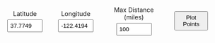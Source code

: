 
<link rel="stylesheet" href="https://unpkg.com/leaflet@1.9.2/dist/leaflet.css"
    integrity="sha256-sA+zWATbFveLLNqWO2gtiw3HL/lh1giY/Inf1BJ0z14=" crossorigin="" />
<script src="https://unpkg.com/leaflet@1.9.2/dist/leaflet.js"
    integrity="sha256-o9N1jGDZrf5tS+Ft4gbIK7mYMipq9lqpVJ91xHSyKhg=" crossorigin=""></script>
<style>
    #map {
        height: 600px;
        width: 100%;
    }

    .icon-label {
        background-color: blue;
        color: white;
        text-align: center;
        border-radius: 50%;
        line-height: 25px;
        font-weight: bold;
        width: 25px;
        height: 25px;
    }

    #controls {
        text-align: center;
        margin: 20px;
    }

    .input-group {
        display: inline-block;
        margin: 0 10px;
    }

    #controls label {
        display: block;
        margin-bottom: 5px;
    }

    input {
        width: 80px;
        padding: 5px;
    }

    button {
        margin-left: 10px;
        padding: 5px 10px;
    }

    #input-container {
        display: flex;
        justify-content: center;
        align-items: center;
        gap: 15px;
    }
</style>

<div id="controls">
    <div id="input-container">
        <div class="input-group">
            <label for="latitude">Latitude</label>
            <input type="text" id="latitude" value="37.7749">
        </div>
        <div class="input-group">
            <label for="longitude">Longitude</label>
            <input type="text" id="longitude" value="-122.4194">
        </div>
        <div class="input-group">
            <label for="maxDistance">Max Distance (miles)</label>
            <input type="text" id="maxDistance" value="100">
        </div>
        <button id="plotButton">Plot Points</button>
    </div>
</div>

<div id="map"></div>

<script>
    // Leaflet map setup
    var map = L.map('map').setView([47.5, -119.67], 7);
    L.tileLayer('https://tile.openstreetmap.org/{z}/{x}/{y}.png', {
        maxZoom: 19,
        attribution: '&copy; <a href="http://www.openstreetmap.org/copyright">OpenStreetMap</a>'
    }).addTo(map);

    // Helper function to convert degrees to radians
    function toRadians(degrees) {
        return degrees * (Math.PI / 180);
    }

    // Haversine Formula to calculate the distance between two lat/long points (returns in miles)
    function getDistanceFromLatLon(lat1, lon1, lat2, lon2) {
        const R = 3958.8; // Radius of the earth in miles
        const dLat = toRadians(lat2 - lat1);
        const dLon = toRadians(lon2 - lon1);
        const a = Math.sin(dLat / 2) * Math.sin(dLat / 2) +
            Math.cos(toRadians(lat1)) * Math.cos(toRadians(lat2)) *
            Math.sin(dLon / 2) * Math.sin(dLon / 2);
        const c = 2 * Math.atan2(Math.sqrt(a), Math.sqrt(1 - a));
        return R * c; // Distance in miles
    }

    // Fetch the CSV data
    async function fetchCSVData() {
        const response = await fetch('https://raw.githubusercontent.com/QCaudron/repeater_roundabout/refs/heads/main/assets/programming_files/all_rr_frequencies.csv');
        const csvText = await response.text();
        return csvText;
    }

    // Parse the CSV data
    function parseCSV(csv) {
        const rows = csv.split('\n').slice(1); // Skip the header row
        const points = rows.map((row, index) => {
            const cols = row.split(',');
            return {
                index: index + 1, // Add 1 because index is zero-based
                callsign: cols[1],
                lat: parseFloat(cols[9]),
                lon: parseFloat(cols[10]),
                freq: cols[2]  // For displaying frequency in the popup
            };
        }).filter(point => !isNaN(point.lat) && !isNaN(point.lon)); // Filter out invalid rows
        return points;
    }

    // Add points to the map
    function addPointsToMap(points, myLocation, maxDistance) {
        points = points.filter(point => {
            const distance = getDistanceFromLatLon(myLocation.lat, myLocation.lon, point.lat, point.lon);
            return distance <= maxDistance;
        });

        // Add markers to the map
        points.forEach(point => {
            const marker = L.marker([point.lat, point.lon], {
                icon: L.divIcon({
                    className: 'custom-icon',
                    html: `<div class='icon-label'>${point.index}</div>`,
                    iconSize: [25, 25]
                })
            }).bindPopup(`RR# ${point.index} - ${point.callsign} (${point.freq} MHz)`);
            marker.addTo(map);
        });
    }

    // Plot points on button click
    document.getElementById('plotButton').addEventListener('click', () => {
        const latitude = parseFloat(document.getElementById('latitude').value);
        const longitude = parseFloat(document.getElementById('longitude').value);
        const maxDistance = parseFloat(document.getElementById('maxDistance').value);

        if (!isNaN(latitude) && !isNaN(longitude) && !isNaN(maxDistance)) {
            fetchCSVData().then(csvText => {
                const points = parseCSV(csvText);
                const myLocation = { lat: latitude, lon: longitude };
                addPointsToMap(points, myLocation, maxDistance);
            });
        } else {
            alert('Please enter valid latitude, longitude, and max distance.');
        }
    });
</script>
